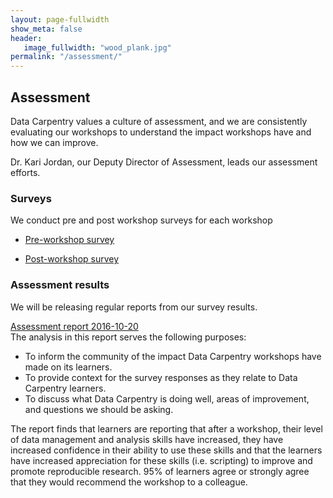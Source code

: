 ```yaml
---
layout: page-fullwidth
show_meta: false
header:
   image_fullwidth: "wood_plank.jpg"
permalink: "/assessment/"
---
```


## Assessment

Data Carpentry values a culture of assessment, and we are consistently evaluating 
our workshops to understand the impact workshops have and how we can improve.

Dr. Kari Jordan, our Deputy Director of Assessment, leads our assessment efforts.

### Surveys

We conduct pre and post workshop surveys for each workshop

- [Pre-workshop survey](https://www.surveymonkey.com/r/Preview/?sm=_2Fr_2BMLenJz3QD4fR3LpyrxE0ILyysS55zZtxg98DlSCmrGUESIrVTKPW0Pcdb05XO)

- [Post-workshop survey](https://www.surveymonkey.com/r/Preview/?sm=20aY_2FxKwi4RcNMTonEV1fJU4BPERgmL_2FWtZKq6Zrehggy5OOe3BxYzyxwVgbbZfr)

### Assessment results
 
We will be releasing regular reports from our survey results.

[Assessment report 2016-10-20](https://docs.google.com/document/d/1qafzCWZ7-9TgDhU5Hd5Gr2QLOpsQPjBDsfzdtg2mU40/edit)  
The analysis in this report serves the following purposes:

- To inform the community of the impact Data Carpentry workshops have made on its learners.
- To provide context for the survey responses as they relate to Data Carpentry learners.
- To discuss what Data Carpentry is doing well, areas of improvement, and questions we should be asking.

The report finds that learners are reporting that after a workshop, their level of data management and analysis skills have increased, they have increased confidence in their ability to use these skills and that the learners have increased appreciation for these skills (i.e. scripting) to improve and promote reproducible research. 95% of learners agree or strongly agree that they would recommend the workshop to a colleague.

